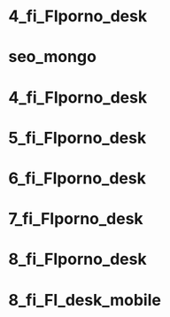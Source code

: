 # 4_fi_FIporno_desk
# seo_mongo
# 4_fi_FIporno_desk
# 5_fi_FIporno_desk
# 6_fi_FIporno_desk
# 7_fi_FIporno_desk
# 8_fi_FIporno_desk
# 8_fi_FI_desk_mobile

